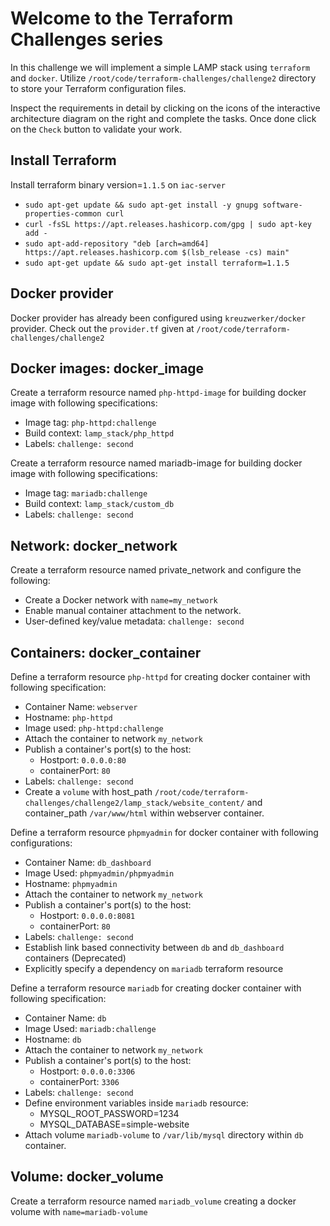 # Welcome to the Terraform Challenges series

In this challenge we will implement a simple LAMP stack using `terraform` and `docker`.
Utilize `/root/code/terraform-challenges/challenge2` directory to store your Terraform configuration files.

Inspect the requirements in detail by clicking on the icons of the interactive architecture diagram on the right and complete the tasks. Once done click on the `Check` button to validate your work.

## Install Terraform

Install terraform binary version=`1.1.5` on `iac-server`

- `sudo apt-get update && sudo apt-get install -y gnupg software-properties-common curl`
- `curl -fsSL https://apt.releases.hashicorp.com/gpg | sudo apt-key add -`
- `sudo apt-add-repository "deb [arch=amd64] https://apt.releases.hashicorp.com $(lsb_release -cs) main"`
- `sudo apt-get update && sudo apt-get install terraform=1.1.5`

## Docker provider

Docker provider has already been configured using `kreuzwerker/docker` provider.
Check out the `provider.tf` given at `/root/code/terraform-challenges/challenge2`

## Docker images: docker_image

Create a terraform resource named `php-httpd-image` for building docker image with following specifications:

- Image tag: `php-httpd:challenge`
- Build context: `lamp_stack/php_httpd`
- Labels: `challenge: second`

Create a terraform resource named mariadb-image for building docker image with following specifications:

- Image tag: `mariadb:challenge`
- Build context: `lamp_stack/custom_db`
- Labels: `challenge: second`

## Network: docker_network

Create a terraform resource named private_network and configure the following:

- Create a Docker network with `name=my_network`
- Enable manual container attachment to the network.
- User-defined key/value metadata: `challenge: second`

## Containers: docker_container

Define a terraform resource `php-httpd` for creating docker container with following specification:

- Container Name: `webserver`
- Hostname: `php-httpd`
- Image used: `php-httpd:challenge`
- Attach the container to network `my_network`
- Publish a container's port(s) to the host:
  - Hostport: `0.0.0.0:80`
  - containerPort: `80`
- Labels: `challenge: second`
- Create a `volume` with host_path `/root/code/terraform-challenges/challenge2/lamp_stack/website_content/` and container_path `/var/www/html` within webserver container.

Define a terraform resource `phpmyadmin` for docker container with following configurations:

- Container Name: `db_dashboard`
- Image Used: `phpmyadmin/phpmyadmin`
- Hostname: `phpmyadmin`
- Attach the container to network `my_network`
- Publish a container's port(s) to the host:
  - Hostport: `0.0.0.0:8081`
  - containerPort: `80`
- Labels: `challenge: second`
- Establish link based connectivity between `db` and `db_dashboard` containers (Deprecated)
- Explicitly specify a dependency on `mariadb` terraform resource

Define a terraform resource `mariadb` for creating docker container with following specification:

- Container Name: `db`
- Image Used: `mariadb:challenge`
- Hostname: `db`
- Attach the container to network `my_network`
- Publish a container's port(s) to the host:
  - Hostport: `0.0.0.0:3306`
  - containerPort: `3306`
- Labels: `challenge: second`
- Define environment variables inside `mariadb` resource:
  - MYSQL_ROOT_PASSWORD=1234
  - MYSQL_DATABASE=simple-website
- Attach volume `mariadb-volume` to `/var/lib/mysql` directory within `db` container.

## Volume: docker_volume

Create a terraform resource named `mariadb_volume` creating a docker volume with `name=mariadb-volume`
